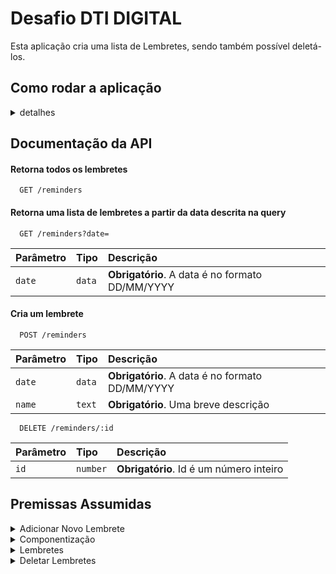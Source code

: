 
# Desafio DTI DIGITAL
Esta aplicação cria uma lista de Lembretes, sendo também possível deletá-los.

## Como rodar a aplicação
<details>
  <summary>detalhes</summary>
  <details>
    <summary>
      backend
    </summary>

  ### Deve-se estar na pasta backend (/app/backend).

1. Primeiramente deve-se instalar as dependências no terminal.
 ```js
 npm install
 ```
2.  Depois iniciar a aplicação.
  ```js
  npm start
  ```
* A aplicação irá rodar na porta http://localhost:3001
3. O próximo passo é necessário ter o docker instalado na máquina. Rodar no terminal o seguinte código:
```js
docker container run --name todolist -e MYSQL_ROOT_PASSWORD=desafiodti -d -p 3306:3306 mysql:8.0.29
```
* O código acima vai criar um container para fazer a ligação com o banco de dados MySQL.

4. Caso não tenha carregado ou queira reiniciar o banco de dados, executar o seguinte código:
 ```js
  npm run db:reset
  ```

</details>
  <details>
    <summary>
      frontend
    </summary>

  ### Deve-se estar na pasta app de frontend (/app/frontend/reminders).  
   
1. Primeiramente deve-se instalar as dependências no terminal.
 ```js
 npm install
 ```
2.  Depois iniciar a aplicação.
  ```js
  npm run dev
  ```
</details>
 
</details>

## Documentação da API

#### Retorna todos os lembretes

```http
  GET /reminders
```

#### Retorna uma lista de lembretes a partir da data descrita na query

```http
  GET /reminders?date=
```

| Parâmetro   | Tipo       | Descrição                                   |
| :---------- | :--------- | :------------------------------------------ |
| `date`      | `data` | **Obrigatório**. A data é no formato DD/MM/YYYY |

#### Cria um lembrete

```http
  POST /reminders
```

| Parâmetro   | Tipo       | Descrição                                   |
| :---------- | :--------- | :------------------------------------------ |
| `date`      | `data` | **Obrigatório**. A data é no formato DD/MM/YYYY |
| `name`      | `text` | **Obrigatório**. Uma breve descrição |

```http
  DELETE /reminders/:id
```

| Parâmetro   | Tipo       | Descrição                                   |
| :---------- | :--------- | :------------------------------------------ |
| `id`      | `number` | **Obrigatório**. Id é um número inteiro |


## Premissas Assumidas

<details>
  <summary>Adicionar Novo Lembrete</summary>

  1. **Deve ser possível adicionar um novo lembrete:**
     - **Rota POST /reminders:**
       - Salvará os lembretes no Banco de Dados.
       - Validação dos dados e tratamento de erro caso ocorram dados inválidos ou erro no servidor.
     - **Validação de Dados:**
       - O usuário deve fornecer um nome para o lembrete.
       - O usuário deve fornecer uma data válida para o lembrete.
       - A data informada para o lembrete deve estar no futuro.
       - Status HTTP 400 será retornado para dados inválidos.
       - Se o status for 400, um alerta será exibido com os erros do cliente.
     - **Inputs Nome e Data:**
       - O estado será utilizado para salvar o que foi descrito nos inputs.
       - Função onChange será utilizada para atualizar o estado em tempo real.
     - **Botão CRIAR:**
       - Verificará os valores do estado antes de enviar para a rota POST.
       - Enviará os dados para a rota POST /reminders e criará o lembrete.
</details>

<details>
  <summary>Componentização</summary>
  
  2. **Componentização para separar responsabilidades:**
      - `<InputsReminder />` para a lógica de salvamento dos dados dos inputs no estado.
      - `<ButtonPostReminder />` para a lógica do botão que fará o POST na rota /reminders, utilizando o estado salvo com as informações dos inputs.
      - `<ListAllReminders />` para a lógica de listagem das tarefas e também exclusão das mesmas.
</details>


<details><summary>Lembretes</summary>
  
   3. **Exibição de Lembretes:**
      - **Rota GET /reminders:**
        - Lista todos os lembretes criados.
        - A lista de lembretes será salva no estado e exibida abaixo da descrição "Lista de Lembretes".
      - **Lembretes exibidos por data:**
        - Ao adicionar um novo lembrete, se a data já existir, o lembrete será exibido dentro da lista de lembretes referente a esse dia.
        - A função "groupRemindersByDate" receberá uma matriz de lembretes, formatará suas datas e as agrupará em um objeto com as datas como chaves e os lembretes correspondentes como valores.
      - **Lembretes organizados em ordem cronológica:**
        - Quando o lembrete é criado ele será salvo no estado e já organizado em ordem cronológica, com a função sort.
    
</details>

<details><summary>Deletar Lembretes</summary>
  
   4. **Deletar Lembretes:**
       - Deve ser possível excluir um lembrete previamente adicionado.
       - **Rota DELETE /reminders/:id :**
         - Deletará um lembrete do banco de dados através do id.
         - Os estados que armazenam os lembretes criados também serão modificados, resultando na exclusão dos lembretes dos estados.
         - O id deve ser existente, se não for, retornará o status HTTP 404.
       - **Botão de deletar:**
         - O lembrete previamente criado será deletado através do id.
         - Aparecerá ao lado de cada lembrete criado.
         - Chamará a rota DELETE /reminders/:id e excluirá o lembrete do Banco de dados quando do estado (frontend).
         - Para cada data, o lembrete com o ID fornecido será filtrado na matriz de lembretes associados a essa data. Se a matriz resultante estiver vazia, a data será removida do objeto "updatedGroupedReminders" usando o operador "delete".
</details>



